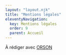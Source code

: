 ```yaml
---
layout: "layout.njk"
title: "Mentions légales"
eleventyNavigation:
  key: Mentions légales
  order: 9
  parent: Accueil
---
```


À rédiger avec [ORSON](https://fr.orson.io/1371/generateur-mentions-legales)
